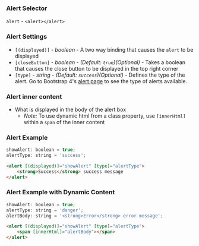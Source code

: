 ### Alert Selector
`alert` - `<alert></alert>`

### Alert Settings

  * `[(displayed)]` _- boolean_ -
    A two way binding that causes the `alert` to be displayed
  * `[closeButton]` _- boolean - (Default: `true`)(Optional)_ -
    Takes a boolean that causes the close button to be displayed in the top right corner
  * `[type]` _- string - (Default: `success`)(Optional)_ -
    Defines the type of the alert. Go to Bootstrap 4's [alert page](http://v4-alpha.getbootstrap.com/components/#alerts) to see the type of alerts available.

### Alert inner content
  * What is displayed in the body of the alert box
    * *Note:* To use dynamic html from a class property, use `[innerHtml]` within a `span` of the inner content

### Alert Example
```javascript
showAlert: boolean = true;
alertType: string = 'success';
```

```html
<alert [(displayed)]="showAlert" [type]="alertType">
	<strong>Success</strong> success message
</alert>
```

### Alert Example with Dynamic Content
```javascript
showAlert: boolean = true;
alertType: string = 'danger';
alertBody: string = '<strong>Error</strong> error message';
```

```html
<alert [(displayed)]="showAlert" [type]="alertType">
	<span [innerHtml]="alertBody"></span>
</alert>
```